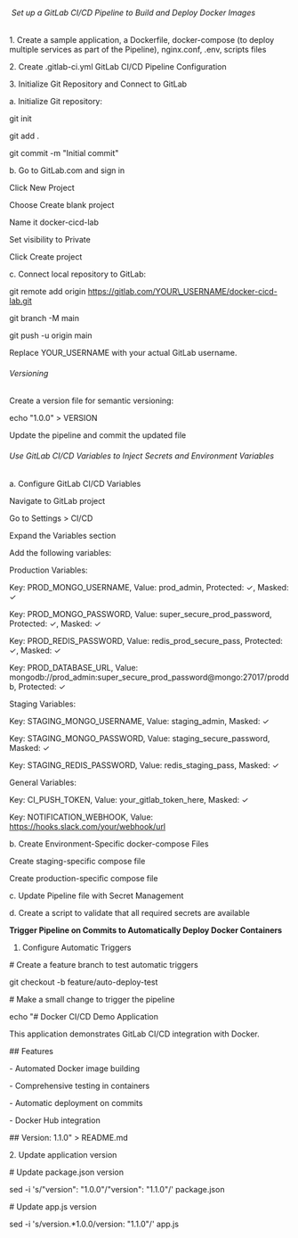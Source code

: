 ######  Set up a GitLab CI/CD Pipeline to Build and Deploy Docker Images



1\. Create a sample application, a Dockerfile, docker-compose (to deploy multiple services as part of the Pipeline), nginx.conf, .env, scripts files

2\. Create .gitlab-ci.yml GitLab CI/CD Pipeline Configuration

3\. Initialize Git Repository and Connect to GitLab



a. Initialize Git repository:

git init

git add .

git commit -m "Initial commit"



b. Go to GitLab.com and sign in

Click New Project

Choose Create blank project

Name it docker-cicd-lab

Set visibility to Private

Click Create project



c. Connect local repository to GitLab:

git remote add origin https://gitlab.com/YOUR\_USERNAME/docker-cicd-lab.git

git branch -M main

git push -u origin main

Replace YOUR\_USERNAME with your actual GitLab username.



###### Versioning



Create a version file for semantic versioning:

echo "1.0.0" > VERSION



Update the pipeline and commit the updated file



###### Use GitLab CI/CD Variables to Inject Secrets and Environment Variables



a. Configure GitLab CI/CD Variables



Navigate to GitLab project

Go to Settings > CI/CD

Expand the Variables section

Add the following variables:

Production Variables:



Key: PROD\_MONGO\_USERNAME, Value: prod\_admin, Protected: ✓, Masked: ✓

Key: PROD\_MONGO\_PASSWORD, Value: super\_secure\_prod\_password, Protected: ✓, Masked: ✓

Key: PROD\_REDIS\_PASSWORD, Value: redis\_prod\_secure\_pass, Protected: ✓, Masked: ✓

Key: PROD\_DATABASE\_URL, Value: mongodb://prod\_admin:super\_secure\_prod\_password@mongo:27017/proddb, Protected: ✓

Staging Variables:



Key: STAGING\_MONGO\_USERNAME, Value: staging\_admin, Masked: ✓

Key: STAGING\_MONGO\_PASSWORD, Value: staging\_secure\_password, Masked: ✓

Key: STAGING\_REDIS\_PASSWORD, Value: redis\_staging\_pass, Masked: ✓

General Variables:



Key: CI\_PUSH\_TOKEN, Value: your\_gitlab\_token\_here, Masked: ✓

Key: NOTIFICATION\_WEBHOOK, Value: https://hooks.slack.com/your/webhook/url



b. Create Environment-Specific docker-compose Files



Create staging-specific compose file

Create production-specific compose file



c. Update Pipeline file with Secret Management

d. Create a script to validate that all required secrets are available



**Trigger Pipeline on Commits to Automatically Deploy Docker Containers**



1. Configure Automatic Triggers

\# Create a feature branch to test automatic triggers

git checkout -b feature/auto-deploy-test



\# Make a small change to trigger the pipeline

echo "# Docker CI/CD Demo Application



This application demonstrates GitLab CI/CD integration with Docker.



\## Features

\- Automated Docker image building

\- Comprehensive testing in containers

\- Automatic deployment on commits

\- Docker Hub integration



\## Version: 1.1.0" > README.md



2\. Update application version

\# Update package.json version

sed -i 's/"version": "1.0.0"/"version": "1.1.0"/' package.json



\# Update app.js version

sed -i 's/version.\*1.0.0/version: "1.1.0"/' app.js

